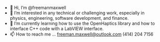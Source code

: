 - 👋 Hi, I’m @freemanmaxwell
- 👀 I’m interested in any technical or challenging work, especially in physics, engineering, software development, and finance.
- 🌱 I’m currently learning how to use the OpenHaptics library and how to interface C++ code with a LabVIEW interface.
- 📫 How to reach me ...
     freeman.maxwell@outlook.com
     (414) 204 7156

<!---
freemanmaxwell/freemanmaxwell is a ✨ special ✨ repository because its `README.md` (this file) appears on your GitHub profile.
You can click the Preview link to take a look at your changes.
--->
